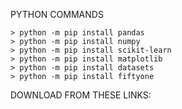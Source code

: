 
PYTHON COMMANDS

```
> python -m pip install pandas
> python -m pip install numpy
> python -m pip install scikit-learn
> python -m pip install matplotlib
> python -m pip install datasets
> python -m pip install fiftyone
```

DOWNLOAD FROM THESE LINKS:

```

```